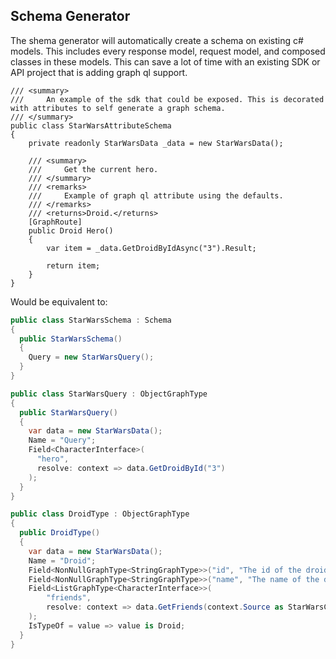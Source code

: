 ## Schema Generator
The shema generator will automatically create a schema on existing c# models. This includes every response model, request model, and composed classes in these models. This can save a lot of time with an existing SDK or API project that is adding graph ql support.

```
/// <summary>
///     An example of the sdk that could be exposed. This is decorated with attributes to self generate a graph schema. 
/// </summary>
public class StarWarsAttributeSchema
{
    private readonly StarWarsData _data = new StarWarsData();

    /// <summary>
    ///     Get the current hero.
    /// </summary>
    /// <remarks>
    ///     Example of graph ql attribute using the defaults.
    /// </remarks>
    /// <returns>Droid.</returns>
    [GraphRoute]
    public Droid Hero()
    {
        var item = _data.GetDroidByIdAsync("3").Result;

        return item;
    }
}
```

Would be equivalent to:


```csharp
public class StarWarsSchema : Schema
{
  public StarWarsSchema()
  {
    Query = new StarWarsQuery();
  }
}

public class StarWarsQuery : ObjectGraphType
{
  public StarWarsQuery()
  {
    var data = new StarWarsData();
    Name = "Query";
    Field<CharacterInterface>(
      "hero",
      resolve: context => data.GetDroidById("3")
    );
  }
}

public class DroidType : ObjectGraphType
{
  public DroidType()
  {
    var data = new StarWarsData();
    Name = "Droid";
    Field<NonNullGraphType<StringGraphType>>("id", "The id of the droid.");
    Field<NonNullGraphType<StringGraphType>>("name", "The name of the droid.");
    Field<ListGraphType<CharacterInterface>>(
        "friends",
        resolve: context => data.GetFriends(context.Source as StarWarsCharacter)
    );
    IsTypeOf = value => value is Droid;
  }
}
```

